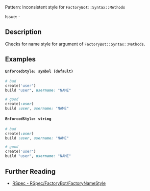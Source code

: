 Pattern: Inconsistent style for `FactoryBot::Syntax::Methods`

Issue: -

## Description

Checks for name style for argument of `FactoryBot::Syntax::Methods`.

## Examples

#### `EnforcedStyle: symbol (default)`

```ruby
# bad
create('user')
build "user", username: "NAME"

# good
create(:user)
build :user, username: "NAME"
```

#### `EnforcedStyle: string`

```ruby
# bad
create(:user)
build :user, username: "NAME"

# good
create('user')
build "user", username: "NAME"
```

## Further Reading

* [RSpec - RSpec/FactoryBot/FactoryNameStyle](https://docs.rubocop.org/rubocop-rspec/cops_rspec_factorybot.html#rspecfactorybotfactorynamestyle)
